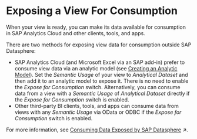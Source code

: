 <!-- loio40ec77ec24f244279a81448969a7e769 -->

# Exposing a View For Consumption

When your view is ready, you can make its data available for consumption in SAP Analytics Cloud and other clients, tools, and apps.

There are two methods for exposing view data for consumption outside SAP Datasphere:

-   SAP Analytics Cloud \(and Microsoft Excel via an SAP add-in\) prefer to consume view data via an analytic model \(see [Creating an Analytic Model](creating-an-analytic-model-e5fbe9e.md)\). Set the *Semantic Usage* of your view to *Analytical Dataset* and then add it to an analytic model to expose it. There is no need to enable the *Expose for Consumption* switch. Alternatively, you can consume data from a view with a *Semantic Usage* of *Analytical Dataset* directly if the *Expose for Consumption* switch is enabled.
-   Other third-party BI clients, tools, and apps can consume data from views with any *Semantic Usage* via OData or ODBC if the *Expose for Consumption* switch is enabled.

For more information, see [Consuming Data Exposed by SAP Datasphere](https://help.sap.com/viewer/43509d67b8b84e66a30851e832f66911/cloud/en-US/d7d56284bb5148c887ac4054689bfbca.html "All users of SAP Datasphere with any of the standard roles can consume data exposed by spaces of which they are a member. If a user does not need to access SAP Datasphere itself, and only wants to consume data exposed by it, they should be granted the DW Consumer role.") :arrow_upper_right:.

